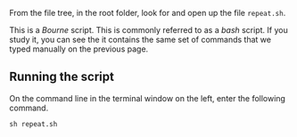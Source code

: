 From the file tree, in the root folder, look for and open up the file `repeat.sh`.

This is a *Bourne* script. This is commonly referred to as a *bash* script. If you study it, you can see the it contains the same set of commands that we typed manually on the previous page.

## Running the script
On the command line in the terminal window on the left, enter the following command.

```
sh repeat.sh
```

